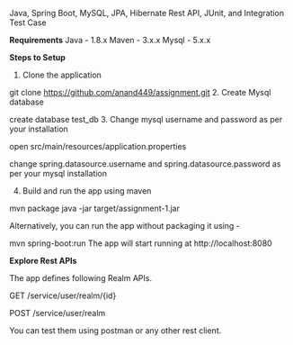 Java, Spring Boot, MySQL, JPA, Hibernate Rest API, JUnit, and Integration Test Case

**Requirements**
Java - 1.8.x
Maven - 3.x.x
Mysql - 5.x.x

**Steps to Setup**
1. Clone the application

git clone https://github.com/anand449/assignment.git
2. Create Mysql database

create database test_db
3. Change mysql username and password as per your installation

open src/main/resources/application.properties

change spring.datasource.username and spring.datasource.password as per your mysql installation

4. Build and run the app using maven

mvn package
java -jar target/assignment-1.jar

Alternatively, you can run the app without packaging it using -

mvn spring-boot:run
The app will start running at http://localhost:8080

**Explore Rest APIs**

The app defines following Realm APIs.

GET /service/user/realm/{id}

POST /service/user/realm

You can test them using postman or any other rest client.